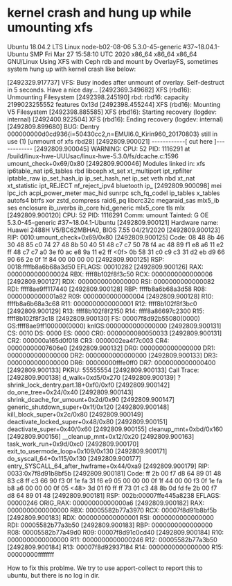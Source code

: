 
# kernel crash and hung up while umounting xfs


Ubuntu 18.04.2 LTS
Linux node-b02-08-06 5.3.0-45-generic #37~18.04.1-Ubuntu SMP Fri Mar 27 15:58:10 UTC 2020 x86_64 x86_64 x86_64 GNU/Linux
Using XFS with Ceph rdb and mount by OverlayFS, sometimes system hung up with kernel crash like below:

[2492329.917737] VFS: Busy inodes after unmount of overlay. Self-destruct in 5 seconds.  Have a nice day...
[2492369.349682] XFS (rbd16): Unmounting Filesystem
[2492398.245190] rbd: rbd16: capacity 2199023255552 features 0x13d
[2492398.455244] XFS (rbd16): Mounting V5 Filesystem
[2492398.885585] XFS (rbd16): Starting recovery (logdev: internal)
[2492400.922504] XFS (rbd16): Ending recovery (logdev: internal)
[2492809.899680] BUG: Dentry 000000000d0cd936{i=50430cc2,n=EMUI6.0_Kirin960_20170803}  still in use (1) [unmount of xfs rbd28]
[2492809.900021] ------------[ cut here ]------------
[2492809.900045] WARNING: CPU: 52 PID: 1116291 at /build/linux-hwe-UUUsac/linux-hwe-5.3.0/fs/dcache.c:1596 umount_check+0x69/0x80
[2492809.900046] Modules linked in: xfs ip6table_nat ip6_tables rbd libceph xt_set xt_multiport ipt_rpfilter iptable_raw ip_set_hash_ip ip_set_hash_net ip_set veth nbd xt_nat xt_statistic ipt_REJECT nf_reject_ipv4 bluetooth ip_
[2492809.900098]  mei lpc_ich acpi_power_meter mac_hid sunrpc sch_fq_codel ip_tables x_tables autofs4 btrfs xor zstd_compress raid6_pq libcrc32c megaraid_sas mlx5_ib ses enclosure ib_uverbs ib_core hid_generic mlx5_core tls mlx
[2492809.900120] CPU: 52 PID: 1116291 Comm: umount Tainted: G           OE     5.3.0-45-generic #37~18.04.1-Ubuntu
[2492809.900121] Hardware name: Huawei 2488H V5/BC62MBHA0, BIOS 7.55 04/21/2020
[2492809.900123] RIP: 0010:umount_check+0x69/0x80
[2492809.900125] Code: 08 48 8b 46 30 48 85 c0 74 27 48 8b 50 40 51 48 c7 c7 50 78 f4 ac 48 89 f1 e8 a6 11 e2 ff 48 c7 c7 a0 3e f0 ac e8 9a 11 e2 ff <0f> 0b 58 31 c0 c9 c3 31 d2 eb d9 66 90 66 2e 0f 1f 84 00 00 00 00
[2492809.900125] RSP: 0018:ffffb8a6b68a3d50 EFLAGS: 00010282
[2492809.900126] RAX: 0000000000000024 RBX: ffff8b102f8f3c50 RCX: 0000000000000006
[2492809.900127] RDX: 0000000000000000 RSI: 0000000000000082 RDI: ffff8ae9ff117440
[2492809.900128] RBP: ffffb8a6b68a3d58 R08: 0000000000001a82 R09: 0000000000000004
[2492809.900128] R10: ffffb8a6b68a3c68 R11: 0000000000000001 R12: ffff8b102f8f3bc0
[2492809.900129] R13: ffff8b102f8f2150 R14: ffff8a86697c2300 R15: ffff8b102f8f3c18
[2492809.900130] FS:  00007f8d92b55080(0000) GS:ffff8ae9ff100000(0000) knlGS:0000000000000000
[2492809.900131] CS:  0010 DS: 0000 ES: 0000 CR0: 0000000080050033
[2492809.900131] CR2: 000000a165d0f018 CR3: 0000002ea4f7c003 CR4: 00000000007606e0
[2492809.900132] DR0: 0000000000000000 DR1: 0000000000000000 DR2: 0000000000000000
[2492809.900133] DR3: 0000000000000000 DR6: 00000000fffe0ff0 DR7: 0000000000000400
[2492809.900133] PKRU: 55555554
[2492809.900133] Call Trace:
[2492809.900138]  d_walk+0xd5/0x270
[2492809.900139]  ? shrink_lock_dentry.part.18+0xf0/0xf0
[2492809.900142]  do_one_tree+0x24/0x40
[2492809.900143]  shrink_dcache_for_umount+0x2d/0x90
[2492809.900147]  generic_shutdown_super+0x1f/0x120
[2492809.900148]  kill_block_super+0x2c/0x80
[2492809.900149]  deactivate_locked_super+0x48/0x80
[2492809.900151]  deactivate_super+0x40/0x60
[2492809.900155]  cleanup_mnt+0xbd/0x160
[2492809.900156]  __cleanup_mnt+0x12/0x20
[2492809.900163]  task_work_run+0x9d/0xc0
[2492809.900170]  exit_to_usermode_loop+0x109/0x130
[2492809.900171]  do_syscall_64+0x115/0x130
[2492809.900177]  entry_SYSCALL_64_after_hwframe+0x44/0xa9
[2492809.900179] RIP: 0033:0x7f8d91b8bf5b
[2492809.900181] Code: ff 2b 00 f7 d8 64 89 01 48 83 c8 ff c3 66 90 f3 0f 1e fa 31 f6 e9 05 00 00 00 0f 1f 44 00 00 f3 0f 1e fa b8 a6 00 00 00 0f 05 <48> 3d 01 f0 ff ff 73 01 c3 48 8b 0d fd fe 2b 00 f7 d8 64 89 01 48
[2492809.900181] RSP: 002b:00007ffe445a8238 EFLAGS: 00000246 ORIG_RAX: 00000000000000a6
[2492809.900182] RAX: 0000000000000000 RBX: 00005582b77a3970 RCX: 00007f8d91b8bf5b
[2492809.900183] RDX: 0000000000000001 RSI: 0000000000000000 RDI: 00005582b77a3b50
[2492809.900183] RBP: 0000000000000000 R08: 00005582b77a49d0 R09: 00007f8d91c0cd40
[2492809.900184] R10: 0000000000000000 R11: 0000000000000246 R12: 00005582b77a3b50
[2492809.900184] R13: 00007f8d92937184 R14: 0000000000000000 R15: 00000000ffffffff

How to fix this problme.
We try to use apport-collect to report this to ubuntu, but there is no log in dir.

        
